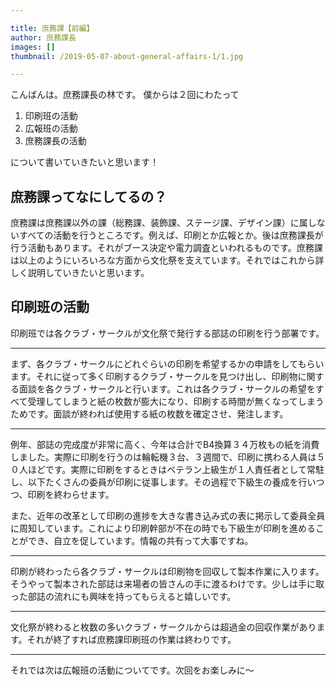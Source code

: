 ```yaml
---

title: 庶務課【前編】
author: 庶務課長
images: []
thumbnail: /2019-05-07-about-general-affairs-1/1.jpg

---
```


こんばんは。庶務課長の林です。
僕からは２回にわたって
1. 印刷班の活動
2. 広報班の活動
3. 庶務課長の活動

について書いていきたいと思います！

## 庶務課ってなにしてるの？

庶務課は庶務課以外の課（総務課、装飾課、ステージ課、デザイン課）に属しないすべての活動を行うところです。例えば、印刷とか広報とか。後は庶務課長が行う活動もあります。それがブース決定や電力調査といわれるものです。庶務課は以上のようにいろいろな方面から文化祭を支えています。それではこれから詳しく説明していきたいと思います。

## 印刷班の活動

印刷班では各クラブ・サークルが文化祭で発行する部誌の印刷を行う部署です。

---

まず、各クラブ・サークルにどれぐらいの印刷を希望するかの申請をしてもらいます。それに従って多く印刷するクラブ・サークルを見つけ出し、印刷物に関する面談を各クラブ・サークルと行います。これは各クラブ・サークルの希望をすべて受理してしまうと紙の枚数が膨大になり、印刷する時間が無くなってしまうためです。面談が終われば使用する紙の枚数を確定させ、発注します。

---

例年、部誌の完成度が非常に高く、今年は合計でB4換算３４万枚もの紙を消費しました。実際に印刷を行うのは輪転機３台、３週間で、印刷に携わる人員は５０人ほどです。実際に印刷をするときはベテラン上級生が１人責任者として常駐し、以下たくさんの委員が印刷に従事します。その過程で下級生の養成を行いつつ、印刷を終わらせます。

また、近年の改革として印刷の進捗を大きな書き込み式の表に掲示して委員全員に周知しています。これにより印刷幹部が不在の時でも下級生が印刷を進めることができ、自立を促しています。情報の共有って大事ですね。

---

印刷が終わったら各クラブ・サークルは印刷物を回収して製本作業に入ります。そうやって製本された部誌は来場者の皆さんの手に渡るわけです。少しは手に取った部誌の流れにも興味を持ってもらえると嬉しいです。

---

文化祭が終わると枚数の多いクラブ・サークルからは超過金の回収作業があります。それが終了すれば庶務課印刷班の作業は終わりです。

---

それでは次は広報班の活動についてです。次回をお楽しみに～